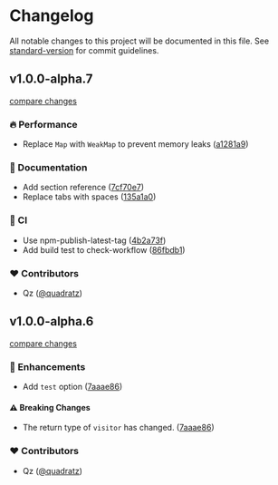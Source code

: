 # Changelog

All notable changes to this project will be documented in this file.
See [standard-version] for commit guidelines.

[standard-version]: https://github.com/conventional-changelog/standard-version

## v1.0.0-alpha.7

[compare changes](https://github.com/unigramjs/unist-util-visit-siblings-first/compare/v1.0.0-alpha.6...v1.0.0-alpha.7)

### 🔥 Performance

- Replace `Map` with `WeakMap` to prevent memory leaks ([a1281a9](https://github.com/unigramjs/unist-util-visit-siblings-first/commit/a1281a9))

### 📖 Documentation

- Add section reference ([7cf70e7](https://github.com/unigramjs/unist-util-visit-siblings-first/commit/7cf70e7))
- Replace tabs with spaces ([135a1a0](https://github.com/unigramjs/unist-util-visit-siblings-first/commit/135a1a0))

### 🤖 CI

- Use npm-publish-latest-tag ([4b2a73f](https://github.com/unigramjs/unist-util-visit-siblings-first/commit/4b2a73f))
- Add build test to check-workflow ([86fbdb1](https://github.com/unigramjs/unist-util-visit-siblings-first/commit/86fbdb1))

### ❤️ Contributors

- Qz ([@quadratz](https://github.com/quadratz))

## v1.0.0-alpha.6

[compare changes](https://github.com/unigramjs/unist-util-visit-siblings-first/compare/v1.0.0-alpha.5...v1.0.0-alpha.6)

### 🚀 Enhancements

- Add `test` option ([7aaae86](https://github.com/unigramjs/unist-util-visit-siblings-first/commit/7aaae86))

#### ⚠️ Breaking Changes

- The return type of `visitor` has changed. ([7aaae86](https://github.com/unigramjs/unist-util-visit-siblings-first/commit/7aaae86))

### ❤️ Contributors

- Qz ([@quadratz](https://github.com/quadratz))

